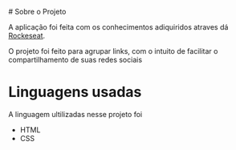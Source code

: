  <im># Sobre o Projeto<im>

A aplicação foi feita com os conhecimentos adiquiridos atraves dá [Rockeseat](https://app.rocketseat.com.br/dashboard "site da rocketsat").

O projeto foi feito para agrupar links, com o intuito de facilitar o compartilhamento de suas redes sociais

 # Linguagens usadas

A linguagem ultilizadas nesse projeto foi

- HTML
- CSS


